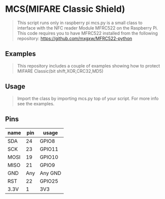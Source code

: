 MCS(MIFARE Classic Shield)
============================
> This script runs only in raspberry pi
> mcs.py is a small class to interface with the NFC reader Module MFRC522 on the Raspberry Pi.
> This code requires you to have MFRC522 installed from the following repository:
https://github.com/mxgxw/MFRC522-python

## Examples
> This repository includes a couple of examples showing how to protect MIFARE Classic(bit shift,XOR,CRC32,MD5)

## Usage
> Import the class by importing mcs.py top of your script.
> For more info see the examples.


## Pins

| name | pin   | usage      |
|------|-------|------------|
| SDA  | 24    | GPIO8      |
| SCK  | 23    | GPIO11     |
| MOSI | 19    | GPIO10     |
| MISO | 21    | GPIO9      |
| GND  | Any   | Any GND    |
| RST  | 22    | GPIO25     |
| 3.3V | 1     | 3V3        |

